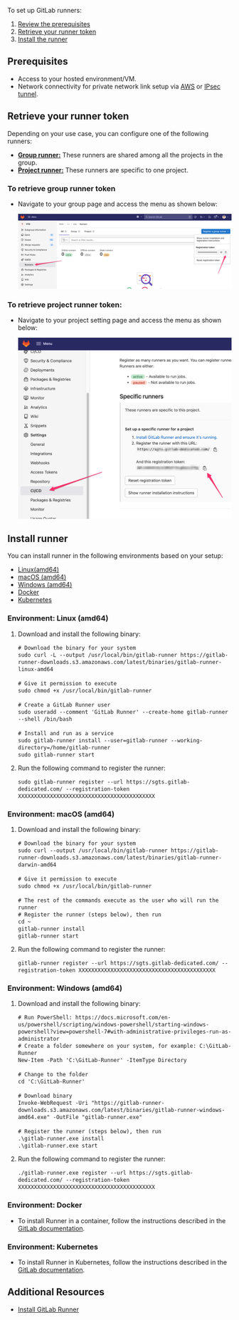 
To set up GitLab runners:
1. [Review the prerequisites](#prerequisites)
1. [Retrieve your runner token](#retrieve-your-runner-token)
1. [Install the runner](#install-runner)

## Prerequisites

- Access to your hosted environment/VM.
- Network connectivity for private network link setup via [AWS](aws-vpc-endpoint) or [IPsec tunnel](ipsec-tunnel).

## Retrieve your runner token

Depending on your use case, you can configure one of the following runners: 
- [**Group runner:**](#to-retrieve-group-runner-token) These runners are shared among all the projects in the group.
- [**Project runner:**](#to-retrieve-project-runner-token) These runners are specific to one project.

### To retrieve group runner token

- Navigate to your group page and access the menu as shown below:

    ![Group runner token](./images/group-runner-token.png)

### To retrieve project runner token:

- Navigate to your project setting page and access the menu as shown below:

    ![Project runner token](./images/project-runner-token.png)

## Install runner 

You can install runner in the following environments based on your setup:
- [Linux(amd64)](#environment-linux-amd64)
- [macOS (amd64)](#environment-macos-amd64)
- [Windows (amd64)](#environment-windows-amd64)
- [Docker](#environment-docker)
- [Kubernetes](#environment-kubernetes)

### Environment: Linux (amd64)

1. Download and install the following binary:

    ```
    # Download the binary for your system
    sudo curl -L --output /usr/local/bin/gitlab-runner https://gitlab-runner-downloads.s3.amazonaws.com/latest/binaries/gitlab-runner-linux-amd64
    
    # Give it permission to execute
    sudo chmod +x /usr/local/bin/gitlab-runner
    
    # Create a GitLab Runner user
    sudo useradd --comment 'GitLab Runner' --create-home gitlab-runner --shell /bin/bash
    
    # Install and run as a service
    sudo gitlab-runner install --user=gitlab-runner --working-directory=/home/gitlab-runner
    sudo gitlab-runner start
    ```

1. Run the following command to register the runner:

    ```
    sudo gitlab-runner register --url https://sgts.gitlab-dedicated.com/ --registration-token XXXXXXXXXXXXXXXXXXXXXXXXXXXXXXXXXXXXXXXXXXX

    ```

### Environment: macOS (amd64)

1. Download and install the following binary:

    ```
    # Download the binary for your system
    sudo curl --output /usr/local/bin/gitlab-runner https://gitlab-runner-downloads.s3.amazonaws.com/latest/binaries/gitlab-runner-darwin-amd64
    
    # Give it permission to execute
    sudo chmod +x /usr/local/bin/gitlab-runner
    
    # The rest of the commands execute as the user who will run the runner
    # Register the runner (steps below), then run
    cd ~
    gitlab-runner install
    gitlab-runner start
    ```

1. Run the following command to register the runner:

    ```
    gitlab-runner register --url https://sgts.gitlab-dedicated.com/ --registration-token XXXXXXXXXXXXXXXXXXXXXXXXXXXXXXXXXXXXXXXXXXX

    ```

### Environment: Windows (amd64)
1. Download and install the following binary:

    ```
    # Run PowerShell: https://docs.microsoft.com/en-us/powershell/scripting/windows-powershell/starting-windows-powershell?view=powershell-7#with-administrative-privileges-run-as-administrator
    # Create a folder somewhere on your system, for example: C:\GitLab-Runner
    New-Item -Path 'C:\GitLab-Runner' -ItemType Directory
    
    # Change to the folder
    cd 'C:\GitLab-Runner'
    
    # Download binary
    Invoke-WebRequest -Uri "https://gitlab-runner-downloads.s3.amazonaws.com/latest/binaries/gitlab-runner-windows-amd64.exe" -OutFile "gitlab-runner.exe"
    
    # Register the runner (steps below), then run
    .\gitlab-runner.exe install
    .\gitlab-runner.exe start

    ```

1. Run the following command to register the runner:

    ```
    ./gitlab-runner.exe register --url https://sgts.gitlab-dedicated.com/ --registration-token XXXXXXXXXXXXXXXXXXXXXXXXXXXXXXXXXXXXXXXXXXX

    ```

### Environment: Docker

- To install Runner in a container, follow the instructions described in the [GitLab documentation](https://docs.gitlab.com/runner/install/docker.html).


### Environment: Kubernetes

- To install Runner in Kubernetes, follow the instructions described in the [GitLab documentation](https://docs.gitlab.com/runner/install/kubernetes.html).

## Additional Resources

- [Install GitLab Runner](https://docs.gitlab.com/runner/install/)


